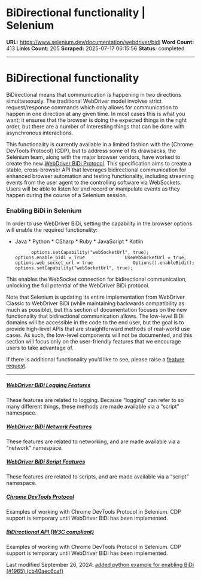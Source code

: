 # BiDirectional functionality | Selenium

**URL:** https://www.selenium.dev/documentation/webdriver/bidi
**Word Count:** 413
**Links Count:** 205
**Scraped:** 2025-07-17 06:15:56
**Status:** completed

---

# BiDirectional functionality

BiDirectional means that communication is happening in two directions simultaneously. The traditional WebDriver model involves strict request/response commands which only allows for communication to happen in one direction at any given time. In most cases this is what you want; it ensures that the browser is doing the expected things in the right order, but there are a number of interesting things that can be done with asynchronous interactions.

This functionality is currently available in a limited fashion with the \[Chrome DevTools Protocol\] \(CDP\), but to address some of its drawbacks, the Selenium team, along with the major browser vendors, have worked to create the new [WebDriver BiDi Protocol](https://w3c.github.io/webdriver-bidi/). This specification aims to create a stable, cross-browser API that leverages bidirectional communication for enhanced browser automation and testing functionality, including streaming events from the user agent to the controlling software via WebSockets. Users will be able to listen for and record or manipulate events as they happen during the course of a Selenium session.

### Enabling BiDi in Selenium

In order to use WebDriver BiDi, setting the capability in the browser options will enable the required functionality:

  * Java   * Python   * CSharp   * Ruby   * JavaScript   * Kotlin

              options.setCapability("webSocketUrl", true);               options.enable_bidi = True               UseWebSocketUrl = true,               options.web_socket_url = true               Options().enableBidi();               options.setCapability("webSocketUrl", true);

This enables the WebSocket connection for bidirectional communication, unlocking the full potential of the WebDriver BiDi protocol.

Note that Selenium is updating its entire implementation from WebDriver Classic to WebDriver BiDi \(while maintaining backwards compatibility as much as possible\), but this section of documentation focuses on the new functionality that bidirectional communication allows. The low-level BiDi domains will be accessible in the code to the end user, but the goal is to provide high-level APIs that are straightforward methods of real-world use cases. As such, the low-level components will not be documented, and this section will focus only on the user-friendly features that we encourage users to take advantage of.

If there is additional functionality you’d like to see, please raise a [feature request](https://github.com/SeleniumHQ/selenium/issues/new?assignees=&labels=&template=feature.md).

* * *

##### [WebDriver BiDi Logging Features](https://www.selenium.dev/documentation/webdriver/bidi/logging/)

These features are related to logging. Because “logging” can refer to so many different things, these methods are made available via a “script” namespace.

##### [WebDriver BiDi Network Features](https://www.selenium.dev/documentation/webdriver/bidi/network/)

These features are related to networking, and are made available via a “network” namespace.

##### [WebDriver BiDi Script Features](https://www.selenium.dev/documentation/webdriver/bidi/script/)

These features are related to scripts, and are made available via a “script” namespace.

##### [Chrome DevTools Protocol](https://www.selenium.dev/documentation/webdriver/bidi/cdp/)

Examples of working with Chrome DevTools Protocol in Selenium. CDP support is temporary until WebDriver BiDi has been implemented.

##### [BiDirectional API \(W3C compliant\)](https://www.selenium.dev/documentation/webdriver/bidi/w3c/)

Examples of working with Chrome DevTools Protocol in Selenium. CDP support is temporary until WebDriver BiDi has been implemented.

Last modified September 26, 2024: [added python example for enabling BiDi \(\#1965\) \(cb40aec6caf\)](https://github.com/SeleniumHQ/seleniumhq.github.io/commit/cb40aec6caf8fa666077e3e047f6c2d1a194df83)